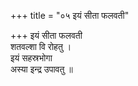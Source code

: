 +++
title = "०५ इयं सीता फलवती"

+++
इयं सीता फलवती  
शतवल्शा वि रोहतु ।  
इयं सहस्रभोगा  
अस्या इन्द्र उपावतु ॥
